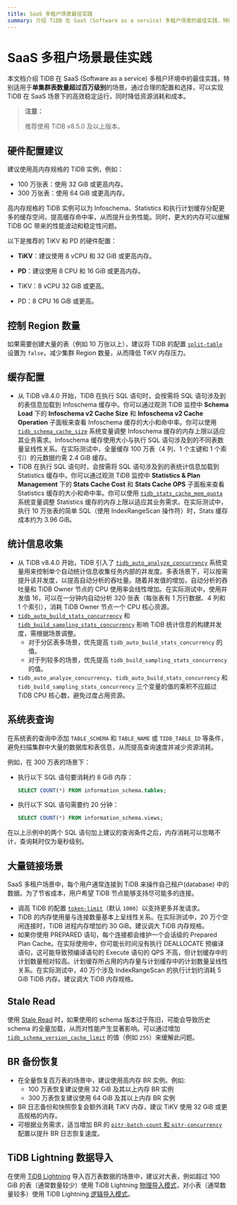 ```yaml
---
title: SaaS 多租户场景最佳实践
summary: 介绍 TiDB 在 SaaS (Software as a service) 多租户场景的最佳实践，特别适用于单集群表数量超过百万级别的场景。
---
```


# SaaS 多租户场景最佳实践

本文档介绍 TiDB 在 SaaS (Software as a service) 多租户环境中的最佳实践，特别适用于**单集群表数量超过百万级别**的场景。通过合理的配置和选择，可以实现 TiDB 在 SaaS 场景下的高效稳定运行，同时降低资源消耗和成本。

> **注意：**
> 
> 推荐使用 TiDB v8.5.0 及以上版本。

## 硬件配置建议

建议使用高内存规格的 TiDB 实例，例如：

- 100 万张表：使用 32 GiB 或更高内存。
- 300 万张表：使用 64 GiB 或更高内存。

高内存规格的 TiDB 实例可以为 Infoschema、Statistics 和执行计划缓存分配更多的缓存空间，提高缓存命中率，从而提升业务性能。同时，更大的内存可以缓解 TiDB GC 带来的性能波动和稳定性问题。

以下是推荐的 TiKV 和 PD 的硬件配置：

* **TiKV**：建议使用 8 vCPU 和 32 GiB 或更高内存。
* **PD**：建议使用 8 CPU 和 16 GiB 或更高内存。

* TiKV：8 vCPU 32 GiB 或更高。
* PD：8 CPU 16 GiB 或更高。

## 控制 Region 数量

如果需要创建大量的表（例如 10 万张以上），建议将 TiDB 的配置 [`split-table`](/tidb-configuration-file.md#split-table) 设置为 `false`，减少集群 Region 数量，从而降低 TiKV 内存压力。

## 缓存配置

* 从 TiDB v8.4.0 开始，TiDB 在执行 SQL 语句时，会按需将 SQL 语句涉及到的表信息加载到 Infoschema 缓存中。你可以通过观测 TiDB 监控中 **Schema Load** 下的 **Infoschema v2 Cache Size** 和 **Infoschema v2 Cache Operation** 子面板来查看 Infoschema 缓存的大小和命中率。你可以使用 [`tidb_schema_cache_size`](/system-variables.md#tidb_schema_cache_size-从-v800-版本开始引入) 系统变量调整 Infoschema 缓存的内存上限以适应其业务需求。Infoschema 缓存使用大小与执行 SQL 语句涉及到的不同表数量呈线性关系。在实际测试中，全量缓存 100 万表（4 列、1 个主键和 1 个索引）的元数据约需 2.4 GiB 缓存。
* TiDB 在执行 SQL 语句时，会按需将 SQL 语句涉及到的表统计信息加载到 Statistics 缓存中。你可以通过观测 TiDB 监控中 **Statistics & Plan Management** 下的 **Stats Cache Cost** 和 **Stats Cache OPS** 子面板来查看 Statistics 缓存的大小和命中率。你可以使用 [`tidb_stats_cache_mem_quota`](/system-variables.md#tidb_stats_cache_mem_quota-从-v610-版本开始引入) 系统变量调整 Statistics 缓存的内存上限以适应其业务需求。在实际测试中，执行 10 万张表的简单 SQL（使用 IndexRangeScan 操作符）时，Stats 缓存成本约为 3.96 GiB。

## 统计信息收集

* 从 TiDB v8.4.0 开始，TiDB 引入了 [`tidb_auto_analyze_concurrency`](/system-variables.md#tidb_auto_analyze_concurrency-从-v840-版本开始引入) 系统变量用来控制单个自动统计信息收集任务内部的并发度。多表场景下，可以按需提升该并发度，以提高自动分析的吞吐量。随着并发值的增加，自动分析的吞吐量和 TiDB Owner 节点的 CPU 使用率会线性增加。在实际测试中，使用并发值 16，可以在一分钟内自动分析 320 张表（每张表有 1 万行数据、4 列和 1 个索引），消耗 TiDB Owner 节点一个 CPU 核心资源。
* [`tidb_auto_build_stats_concurrency`](/system-variables.md#tidb_auto_build_stats_concurrency-从-v650-版本开始引入) 和 [`tidb_build_sampling_stats_concurrency`](/system-variables.md#tidb_build_sampling_stats_concurrency-从-v750-版本开始引入) 影响 TiDB 统计信息的构建并发度，需根据场景调整。
    - 对于分区表多场景，优先提高 `tidb_auto_build_stats_concurrency` 的值。
    - 对于列较多的场景，优先提高 `tidb_build_sampling_stats_concurrency` 的值。
* `tidb_auto_analyze_concurrency`、`tidb_auto_build_stats_concurrency` 和 `tidb_build_sampling_stats_concurrency` 三个变量的值的乘积不应超过 TiDB CPU 核心数，避免过度占用资源。

## 系统表查询

在系统表的查询中添加 `TABLE_SCHEMA` 和 `TABLE_NAME` 或 `TIDB_TABLE_ID` 等条件，避免扫描集群中大量的数据库和表信息，从而提高查询速度并减少资源消耗。

例如，在 300 万表的场景下：

- 执行以下 SQL 语句要消耗约 8 GiB 内存：

    ```sql
    SELECT COUNT(*) FROM information_schema.tables;
    ```

- 执行以下 SQL 语句需要约 20 分钟：

    ```sql
    SELECT COUNT(*) FROM information_schema.views;
    ```

在以上示例中的两个 SQL 语句加上建议的查询条件之后，内存消耗可以忽略不计，查询耗时仅为毫秒级别。

## 大量链接场景

SaaS 多租户场景中，每个用户通常连接到 TiDB 来操作自己租户(database) 中的数据。为了节省成本，用户希望 TiDB 节点能够支持尽可能多的连接。

* 调高 TiDB 的配置 [`token-limit`](/tidb-configuration-file.md#token-limit)（默认 `1000`）以支持更多并发请求。
* TiDB 的内存使用量与连接数量基本上呈线性关系。在实际测试中，20 万个空闲连接时，TiDB 进程内存增加约 30 GiB。建议调大 TiDB 内存规格。
* 如果你使用 PREPARED 语句，每个连接都会维护一个会话级的 Prepared Plan Cache。在实际使用中，你可能长时间没有执行 DEALLOCATE 预编译语句，这可能导致预编译语句的 Execute 语句的 QPS 不高，但计划缓存中的计划数量相对较高。计划缓存所占用的内存量与计划缓存中的计划数量呈线性关系。在实际测试中，40 万个涉及 IndexRangeScan 的执行计划约消耗 5 GiB TiDB 内存。建议调大 TiDB 内存规格。

## Stale Read

使用 [Stale Read](/stale-read.md) 时，如果使用的 schema 版本过于陈旧，可能会导致历史 schema 的全量加载，从而对性能产生显著影响。可以通过增加[`tidb_schema_version_cache_limit`](/system-variables.md#tidb_schema_version_cache_limit-从-v740-版本开始引入) 的值（例如 `255`）来缓解此问题。

## BR 备份恢复

* 在全量恢复百万表的场景中，建议使用高内存 BR 实例。例如:
    - 100 万表恢复建议使用 32 GiB 及其以上内存 BR 实例
    - 300 万表恢复建议使用 64 GiB 及其以上内存 BR 实例
* BR 日志备份和快照恢复会额外消耗 TiKV 内存，建议 TiKV 使用 32 GiB 或更高规格的内存。
* 可根据业务需求，适当增加 BR 的 [`pitr-batch-count` 和 `pitr-concurrency`](/br/use-br-command-line-tool.md#常用选项) 配置以提升 BR 日志恢复速度。

## TiDB Lightning 数据导入

在使用 [TiDB Lightning](/tidb-lightning/tidb-lightning-overview.md) 导入百万表数据的场景中，建议对大表，例如超过 100 GiB 的表（通常数量较少）使用 TiDB Lightning [物理导入模式](/tidb-lightning/tidb-lightning-physical-import-mode.md)，对小表（通常数量较多）使用 TiDB Lightning [逻辑导入模式](/tidb-lightning/tidb-lightning-logical-import-mode.md)。
